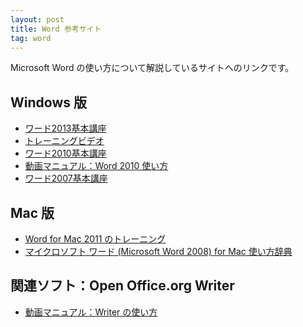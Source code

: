 ```yaml
---
layout: post
title: Word 参考サイト
tag: word
---
```

Microsoft Word の使い方について解説しているサイトへのリンクです。

## Windows 版
- [ワード2013基本講座](http://www4.synapse.ne.jp/yone/word2013/)
- [トレーニングビデオ](http://www.microsoft.com/ja-jp/office/2013/business/training/training-video/default.aspx)
- [ワード2010基本講座](http://www4.synapse.ne.jp/yone/word2010/)
- [動画マニュアル：Word 2010 使い方](http://www.dougamanual.com/blog/231/)
- [ワード2007基本講座](http://www.eurus.dti.ne.jp/~yoneyama/Word2007/)

## Mac 版
<ul>
<li><a href="https://support.office.com/ja-jp/article/Word-for-Mac-2011-%E3%81%AE%E3%83%88%E3%83%AC%E3%83%BC%E3%83%8B%E3%83%B3%E3%82%B0-b88f4636-7395-4dcc-b56c-af99307df723">Word for Mac 2011 のトレーニング</a></li>
<li><a href="http://www.openspc2.org/reibun/Microsoft_word2008_for_mac/">マイクロソフト ワード (Microsoft Word 2008) for Mac 使い方辞典</a></li>
</ul>

## 関連ソフト：Open Office.org Writer
- [動画マニュアル：Writer の使い方](http://www.dougamanual.com/blog/127/)
